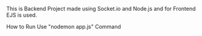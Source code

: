 This is Backend Project made using Socket.io and Node.js and for Frontend EJS is used.

How to Run 
Use "nodemon app.js" Command

